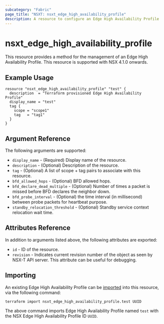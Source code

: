 ```yaml
---
subcategory: "Fabric"
page_title: "NSXT: nsxt_edge_high_availability_profile"
description: A resource to configure an Edge High Availability Profile.
---
```


# nsxt_edge_high_availability_profile

This resource provides a method for the management of an Edge High Availability Profile.
This resource is supported with NSX 4.1.0 onwards.

## Example Usage

```hcl
resource "nsxt_edge_high_availability_profile" "test" {
  description  = "Terraform provisioned Edge High Availability Profile"
  display_name = "test"
  tag {
    scope = "scope1"
    tag   = "tag1"
  }
}
```

## Argument Reference

The following arguments are supported:

* `display_name` - (Required) Display name of the resource.
* `description` - (Optional) Description of the resource.
* `tag` - (Optional) A list of scope + tag pairs to associate with this resource.
* `bfd_allowed_hops` - (Optional) BFD allowed hops.
* `bfd_declare_dead_multiple` - (Optional) Number of times a packet is missed before BFD declares the neighbor down.
* `bfd_probe_interval` - (Optional) the time interval (in millisecond) between probe packets for heartbeat purpose.
* `standby_relocation_threshold` - (Optional) Standby service context relocation wait time.

## Attributes Reference

In addition to arguments listed above, the following attributes are exported:

* `id` - ID of the resource.
* `revision` - Indicates current revision number of the object as seen by NSX-T API server. This attribute can be useful
  for debugging.

## Importing

An existing Edge High Availability Profile can be [imported][docs-import] into this resource, via the following command:

[docs-import]: https://developer.hashicorp.com/terraform/cli/import

```shell
terraform import nsxt_edge_high_availability_profile.test UUID
```

The above command imports Edge High Availability Profile named `test` with the NSX Edge High Availability Profile
ID `UUID`.
